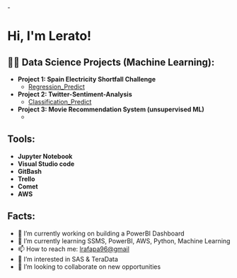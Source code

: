-<h1>Hi, I'm Lerato!

<h2>👨‍💻 Data Science Projects (Machine Learning):</h2>

- <b>Project 1: Spain Electricity Shortfall Challenge </b>
  - [Regression_Predict](https://github.com/Team-team19/Regression_Predict.git)
- <b>Project 2: Twitter-Sentiment-Analysis </b>
  - [Classification_Predict](https://github.com/Classification-Team-CW5/Team-CW5-Notebook.git) </b>
- <b>Project 3: Movie Recommendation System (unsupervised ML)</b>
  - [](https://github.com/joshmadakor1/Sentinel-Lab)

<h2>Tools:</h2>

- <b>Jupyter Notebook</b>
- <b>Visual Studio code</b>
- <b>GitBash</b>
- <b>Trello</b>
- <b>Comet</b>
- <b>AWS</b>

<h2>Facts:</h2>

- 🔭 I’m currently working on building a PowerBI Dashboard
- 🌱 I’m currently learning SSMS, PowerBI, AWS, Python, Machine Learning
- 📫 How to reach me: [lrafapa96@gmail](https://leratogmail.com//)
- 👀 I’m interested in SAS & TeraData
- 👯 I’m looking to collaborate on new opportunities

<!---
LeratoLira2/LeratoLira2 is a ✨ special ✨ repository because its `README.md` (this file) appears on your GitHub profile.
You can click the Preview link to take a look at your changes.
--->

